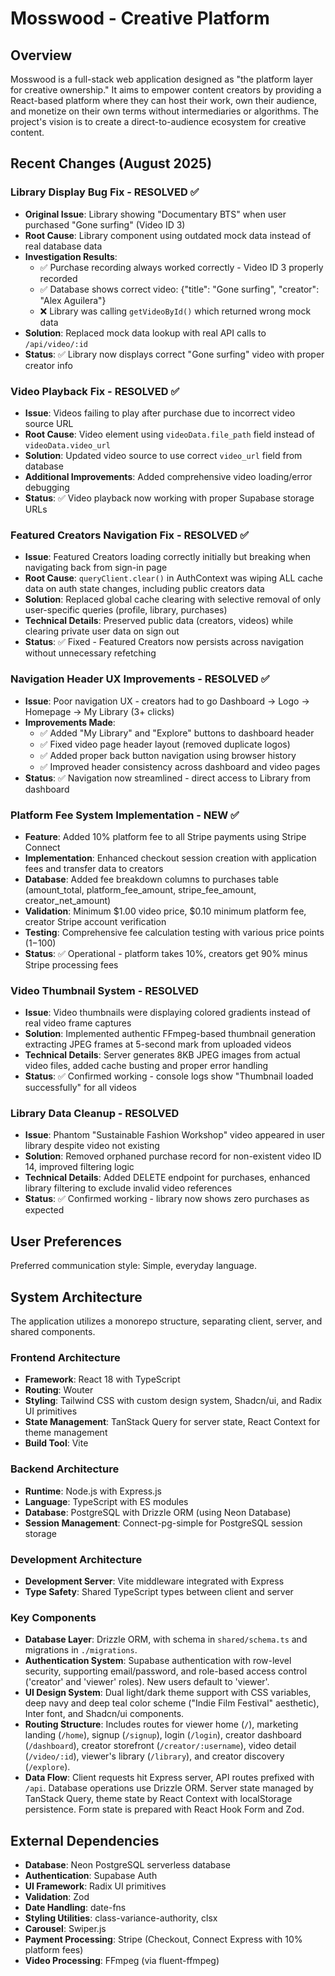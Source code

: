 # Mosswood - Creative Platform

## Overview

Mosswood is a full-stack web application designed as "the platform layer for creative ownership." It aims to empower content creators by providing a React-based platform where they can host their work, own their audience, and monetize on their own terms without intermediaries or algorithms. The project's vision is to create a direct-to-audience ecosystem for creative content.

## Recent Changes (August 2025)

### Library Display Bug Fix - RESOLVED ✅
- **Original Issue**: Library showing "Documentary BTS" when user purchased "Gone surfing" (Video ID 3)
- **Root Cause**: Library component using outdated mock data instead of real database data
- **Investigation Results**:
  - ✅ Purchase recording always worked correctly - Video ID 3 properly recorded
  - ✅ Database shows correct video: {"title": "Gone surfing", "creator": "Alex Aguilera"}
  - ❌ Library was calling `getVideoById()` which returned wrong mock data
- **Solution**: Replaced mock data lookup with real API calls to `/api/video/:id`
- **Status**: ✅ Library now displays correct "Gone surfing" video with proper creator info

### Video Playback Fix - RESOLVED ✅
- **Issue**: Videos failing to play after purchase due to incorrect video source URL
- **Root Cause**: Video element using `videoData.file_path` field instead of `videoData.video_url`
- **Solution**: Updated video source to use correct `video_url` field from database
- **Additional Improvements**: Added comprehensive video loading/error debugging
- **Status**: ✅ Video playback now working with proper Supabase storage URLs

### Featured Creators Navigation Fix - RESOLVED ✅
- **Issue**: Featured Creators loading correctly initially but breaking when navigating back from sign-in page
- **Root Cause**: `queryClient.clear()` in AuthContext was wiping ALL cache data on auth state changes, including public creators data
- **Solution**: Replaced global cache clearing with selective removal of only user-specific queries (profile, library, purchases)
- **Technical Details**: Preserved public data (creators, videos) while clearing private user data on sign out
- **Status**: ✅ Fixed - Featured Creators now persists across navigation without unnecessary refetching

### Navigation Header UX Improvements - RESOLVED ✅
- **Issue**: Poor navigation UX - creators had to go Dashboard → Logo → Homepage → My Library (3+ clicks)
- **Improvements Made**:
  - ✅ Added "My Library" and "Explore" buttons to dashboard header
  - ✅ Fixed video page header layout (removed duplicate logos) 
  - ✅ Added proper back button navigation using browser history
  - ✅ Improved header consistency across dashboard and video pages
- **Status**: ✅ Navigation now streamlined - direct access to Library from dashboard

### Platform Fee System Implementation - NEW ✅
- **Feature**: Added 10% platform fee to all Stripe payments using Stripe Connect
- **Implementation**: Enhanced checkout session creation with application fees and transfer data to creators
- **Database**: Added fee breakdown columns to purchases table (amount_total, platform_fee_amount, stripe_fee_amount, creator_net_amount)
- **Validation**: Minimum $1.00 video price, $0.10 minimum platform fee, creator Stripe account verification
- **Testing**: Comprehensive fee calculation testing with various price points ($1-$100)
- **Status**: ✅ Operational - platform takes 10%, creators get 90% minus Stripe processing fees

### Video Thumbnail System - RESOLVED
- **Issue**: Video thumbnails were displaying colored gradients instead of real video frame captures
- **Solution**: Implemented authentic FFmpeg-based thumbnail generation extracting JPEG frames at 5-second mark from uploaded videos
- **Technical Details**: Server generates 8KB JPEG images from actual video files, added cache busting and proper error handling
- **Status**: ✅ Confirmed working - console logs show "Thumbnail loaded successfully" for all videos

### Library Data Cleanup - RESOLVED  
- **Issue**: Phantom "Sustainable Fashion Workshop" video appeared in user library despite video not existing
- **Solution**: Removed orphaned purchase record for non-existent video ID 14, improved filtering logic
- **Technical Details**: Added DELETE endpoint for purchases, enhanced library filtering to exclude invalid video references
- **Status**: ✅ Confirmed working - library now shows zero purchases as expected

## User Preferences

Preferred communication style: Simple, everyday language.

## System Architecture

The application utilizes a monorepo structure, separating client, server, and shared components.

### Frontend Architecture
- **Framework**: React 18 with TypeScript
- **Routing**: Wouter
- **Styling**: Tailwind CSS with custom design system, Shadcn/ui, and Radix UI primitives
- **State Management**: TanStack Query for server state, React Context for theme management
- **Build Tool**: Vite

### Backend Architecture
- **Runtime**: Node.js with Express.js
- **Language**: TypeScript with ES modules
- **Database**: PostgreSQL with Drizzle ORM (using Neon Database)
- **Session Management**: Connect-pg-simple for PostgreSQL session storage

### Development Architecture
- **Development Server**: Vite middleware integrated with Express
- **Type Safety**: Shared TypeScript types between client and server

### Key Components

- **Database Layer**: Drizzle ORM, with schema in `shared/schema.ts` and migrations in `./migrations`.
- **Authentication System**: Supabase authentication with row-level security, supporting email/password, and role-based access control ('creator' and 'viewer' roles). New users default to 'viewer'.
- **UI Design System**: Dual light/dark theme support with CSS variables, deep navy and deep teal color scheme ("Indie Film Festival" aesthetic), Inter font, and Shadcn/ui components.
- **Routing Structure**: Includes routes for viewer home (`/`), marketing landing (`/home`), signup (`/signup`), login (`/login`), creator dashboard (`/dashboard`), creator storefront (`/creator/:username`), video detail (`/video/:id`), viewer's library (`/library`), and creator discovery (`/explore`).
- **Data Flow**: Client requests hit Express server, API routes prefixed with `/api`. Database operations use Drizzle ORM. Server state managed by TanStack Query, theme state by React Context with localStorage persistence. Form state is prepared with React Hook Form and Zod.

## External Dependencies

- **Database**: Neon PostgreSQL serverless database
- **Authentication**: Supabase Auth
- **UI Framework**: Radix UI primitives
- **Validation**: Zod
- **Date Handling**: date-fns
- **Styling Utilities**: class-variance-authority, clsx
- **Carousel**: Swiper.js
- **Payment Processing**: Stripe (Checkout, Connect Express with 10% platform fees)
- **Video Processing**: FFmpeg (via fluent-ffmpeg)
